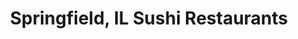 ---
layout: city
title: Springfield, IL Sushi Restaurants
permalink: /illinois/springfield/
stateAbbr: IL
stateName: Illinois
cityName: Springfield

---
